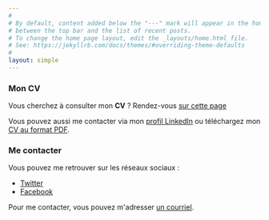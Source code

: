```yaml
---
#
# By default, content added below the "---" mark will appear in the home page
# between the top bar and the list of recent posts.
# To change the home page layout, edit the _layouts/home.html file.
# See: https://jekyllrb.com/docs/themes/#overriding-theme-defaults
#
layout: simple
---
```


### Mon CV

Vous cherchez à consulter mon **CV** ?
Rendez-vous [sur cette page](https://www.portet.org/resume) 
 
Vous pouvez aussi me contacter via mon [profil LinkedIn](https://linkedin.portet.org) ou téléchargez mon <a href="https://resume.portet.org" target="_blank">CV au format PDF</a>.

### Me contacter

Vous pouvez me retrouver sur les réseaux sociaux : 
  - [Twitter](https://twitter.portet.org)
  - [Facebook](https://facebook.portet.org)

Pour me contacter, vous pouvez m'adresser <a href="mailto:cyril@portet.org?subject=Contact depuis www.portet.org">un courriel</a>.

